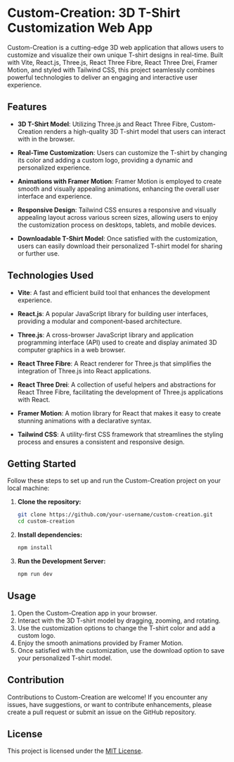 # Custom-Creation: 3D T-Shirt Customization Web App

Custom-Creation is a cutting-edge 3D web application that allows users to customize and visualize their own unique T-shirt designs in real-time. Built with Vite, React.js, Three.js, React Three Fibre, React Three Drei, Framer Motion, and styled with Tailwind CSS, this project seamlessly combines powerful technologies to deliver an engaging and interactive user experience.

## Features

- **3D T-Shirt Model**: Utilizing Three.js and React Three Fibre, Custom-Creation renders a high-quality 3D T-shirt model that users can interact with in the browser.

- **Real-Time Customization**: Users can customize the T-shirt by changing its color and adding a custom logo, providing a dynamic and personalized experience.

- **Animations with Framer Motion**: Framer Motion is employed to create smooth and visually appealing animations, enhancing the overall user interface and experience.

- **Responsive Design**: Tailwind CSS ensures a responsive and visually appealing layout across various screen sizes, allowing users to enjoy the customization process on desktops, tablets, and mobile devices.

- **Downloadable T-Shirt Model**: Once satisfied with the customization, users can easily download their personalized T-shirt model for sharing or further use.

## Technologies Used

- **Vite**: A fast and efficient build tool that enhances the development experience.

- **React.js**: A popular JavaScript library for building user interfaces, providing a modular and component-based architecture.

- **Three.js**: A cross-browser JavaScript library and application programming interface (API) used to create and display animated 3D computer graphics in a web browser.

- **React Three Fibre**: A React renderer for Three.js that simplifies the integration of Three.js into React applications.

- **React Three Drei**: A collection of useful helpers and abstractions for React Three Fibre, facilitating the development of Three.js applications with React.

- **Framer Motion**: A motion library for React that makes it easy to create stunning animations with a declarative syntax.

- **Tailwind CSS**: A utility-first CSS framework that streamlines the styling process and ensures a consistent and responsive design.

## Getting Started

Follow these steps to set up and run the Custom-Creation project on your local machine:

1. **Clone the repository:**
   ```bash
   git clone https://github.com/your-username/custom-creation.git
   cd custom-creation

2. **Install dependencies:**
   ```bash
   npm install

3. **Run the Development Server:**
   ```bash
   npm run dev

## Usage

1. Open the Custom-Creation app in your browser.
2. Interact with the 3D T-shirt model by dragging, zooming, and rotating.
3. Use the customization options to change the T-shirt color and add a custom logo.
4. Enjoy the smooth animations provided by Framer Motion.
5. Once satisfied with the customization, use the download option to save your personalized T-shirt model.

   
## Contribution
Contributions to Custom-Creation are welcome! If you encounter any issues, have suggestions, or want to contribute enhancements, please create a pull request or submit an issue on the GitHub repository.

## License
This project is licensed under the [MIT License](LICENSE).
